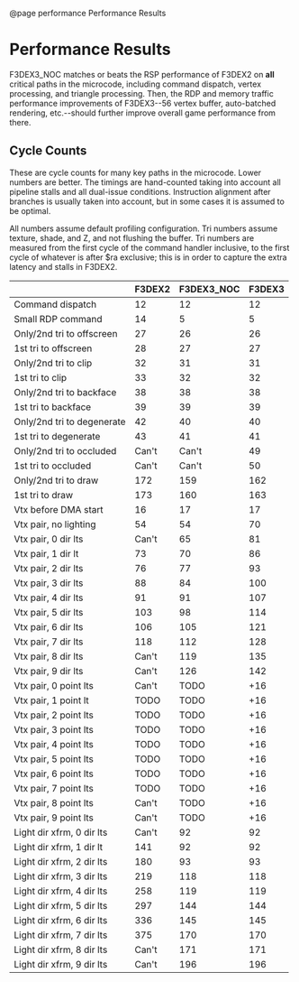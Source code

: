 @page performance Performance Results

# Performance Results

F3DEX3_NOC matches or beats the RSP performance of F3DEX2 on **all** critical
paths in the microcode, including command dispatch, vertex processing, and
triangle processing. Then, the RDP and memory traffic performance improvements
of F3DEX3--56 vertex buffer, auto-batched rendering, etc.--should further
improve overall game performance from there.

## Cycle Counts

These are cycle counts for many key paths in the microcode. Lower numbers are
better. The timings are hand-counted taking into account all pipeline stalls and
all dual-issue conditions. Instruction alignment after branches is usually taken
into account, but in some cases it is assumed to be optimal.

All numbers assume default profiling configuration. Tri numbers assume texture,
shade, and Z, and not flushing the buffer. Tri numbers are measured from the
first cycle of the command handler inclusive, to the first cycle of whatever is
after $ra exclusive; this is in order to capture the extra latency and stalls in
F3DEX2.

|                            | F3DEX2 | F3DEX3_NOC | F3DEX3 |
|----------------------------|--------|------------|--------|
| Command dispatch           | 12     | 12         | 12     |
| Small RDP command          | 14     | 5          | 5      |
| Only/2nd tri to offscreen  | 27     | 26         | 26     |
| 1st tri to offscreen       | 28     | 27         | 27     |
| Only/2nd tri to clip       | 32     | 31         | 31     |
| 1st tri to clip            | 33     | 32         | 32     |
| Only/2nd tri to backface   | 38     | 38         | 38     |
| 1st tri to backface        | 39     | 39         | 39     |
| Only/2nd tri to degenerate | 42     | 40         | 40     |
| 1st tri to degenerate      | 43     | 41         | 41     |
| Only/2nd tri to occluded   | Can't  | Can't      | 49     |
| 1st tri to occluded        | Can't  | Can't      | 50     |
| Only/2nd tri to draw       | 172    | 159        | 162    |
| 1st tri to draw            | 173    | 160        | 163    |
| Vtx before DMA start       | 16     | 17         | 17     |
| Vtx pair, no lighting      | 54     | 54         | 70     |
| Vtx pair, 0 dir lts        | Can't  | 65         | 81     |
| Vtx pair, 1 dir lt         | 73     | 70         | 86     |
| Vtx pair, 2 dir lts        | 76     | 77         | 93     |
| Vtx pair, 3 dir lts        | 88     | 84         | 100    |
| Vtx pair, 4 dir lts        | 91     | 91         | 107    |
| Vtx pair, 5 dir lts        | 103    | 98         | 114    |
| Vtx pair, 6 dir lts        | 106    | 105        | 121    |
| Vtx pair, 7 dir lts        | 118    | 112        | 128    |
| Vtx pair, 8 dir lts        | Can't  | 119        | 135    |
| Vtx pair, 9 dir lts        | Can't  | 126        | 142    |
| Vtx pair, 0 point lts      | Can't  | TODO       | +16    |
| Vtx pair, 1 point lt       | TODO   | TODO       | +16    |
| Vtx pair, 2 point lts      | TODO   | TODO       | +16    |
| Vtx pair, 3 point lts      | TODO   | TODO       | +16    |
| Vtx pair, 4 point lts      | TODO   | TODO       | +16    |
| Vtx pair, 5 point lts      | TODO   | TODO       | +16    |
| Vtx pair, 6 point lts      | TODO   | TODO       | +16    |
| Vtx pair, 7 point lts      | TODO   | TODO       | +16    |
| Vtx pair, 8 point lts      | Can't  | TODO       | +16    |
| Vtx pair, 9 point lts      | Can't  | TODO       | +16    |
| Light dir xfrm, 0 dir lts  | Can't  | 92         | 92     |
| Light dir xfrm, 1 dir lt   | 141    | 92         | 92     |
| Light dir xfrm, 2 dir lts  | 180    | 93         | 93     |
| Light dir xfrm, 3 dir lts  | 219    | 118        | 118    |
| Light dir xfrm, 4 dir lts  | 258    | 119        | 119    |
| Light dir xfrm, 5 dir lts  | 297    | 144        | 144    |
| Light dir xfrm, 6 dir lts  | 336    | 145        | 145    |
| Light dir xfrm, 7 dir lts  | 375    | 170        | 170    |
| Light dir xfrm, 8 dir lts  | Can't  | 171        | 171    |
| Light dir xfrm, 9 dir lts  | Can't  | 196        | 196    |
